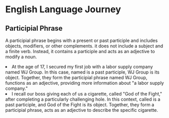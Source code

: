 # English Language Journey

## Participial Phrase

A participial phrase begins with a present or past participle and includes objects, modifiers, or other complements.
it does not include a subject and a finite verb. Instead, it contains a participle and acts as an adjective to
modify a noun.

<list type="alpha-lower">
<li>
At the age of 17, I secured my first job with a labor supply company <control>named WJ Group</control>. In this case, 
<emphasis>named</emphasis> is a past participle, <emphasis>WJ Group</emphasis> is its object. Together, they form the 
participial phrase <emphasis>named WJ Group</emphasis>, functions as an adjective, providing more information about 
"a labor supply company."
</li>
<li>
I recall our boss giving each of us a cigarette, <control>called "God of the Fight,"</control> after completing a 
particularly challenging hole. In this context, <emphasis>called</emphasis> is a past participle, and <emphasis>God 
of the Fight</emphasis> is its object. Together, they form a participial phrase, acts as an adjective to describe the 
specific cigarette. 
</li>
</list>
